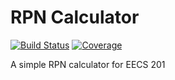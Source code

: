 # RPN Calculator
[![Build Status](https://travis-ci.org/jopahoward/csprag-adv08.svg?branch=master)](https://travis-ci.org/jopahoward/csprag-adv08)
[![Coverage](https://github.com/jopahoward/csprag-adv08/coverage.svg)](https://github.com/jopahoward/csprag-adv08/coverage.svg)

A simple RPN calculator for EECS 201
